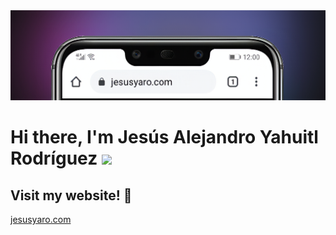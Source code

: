 <img src="jesusyaro.com.png">


# Hi there, I'm Jesús Alejandro Yahuitl Rodríguez <img src="https://media.giphy.com/media/hvRJCLFzcasrR4ia7z/giphy.gif" width="35px">

## Visit my website! 🚀


[jesusyaro.com](https://jesusyaro.com)
